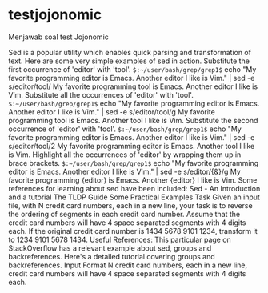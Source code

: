 # testjojonomic

Menjawab soal test Jojonomic

Sed is a popular utility which enables quick parsing and transformation of text.
Here are some very simple examples of sed in action.
Substitute the first occurrence of 'editor' with 'tool'.
`$:~/user/bash/grep/grep1$` echo "My favorite programming editor is Emacs. Another editor I like
is Vim." | sed -e s/editor/tool/
My favorite programming tool is Emacs. Another editor I like is Vim.
Substitute all the occurrences of 'editor' with 'tool'.
`$:~/user/bash/grep/grep1$` echo "My favorite programming editor is Emacs. Another editor I like
is Vim." | sed -e s/editor/tool/g
My favorite programming tool is Emacs. Another tool I like is Vim.
Substitute the second occurrence of 'editor' with 'tool'.
`$:~/user/bash/grep/grep1$` echo "My favorite programming editor is Emacs. Another editor I like
is Vim." | sed -e s/editor/tool/2
My favorite programming editor is Emacs. Another tool I like is Vim.
Highlight all the occurrences of 'editor' by wrapping them up in brace brackets.
`$:~/user/bash/grep/grep1$` echo "My favorite programming editor is Emacs. Another editor I like
is Vim." | sed -e s/editor/{\&}/g
My favorite programming {editor} is Emacs. Another {editor} I like is Vim.
Some references for learning about sed have been included:
Sed - An Introduction and a tutorial
The TLDP Guide
Some Practical Examples
Task
Given an input file, with N credit card numbers, each in a new line, your task is to reverse the
ordering of segments in each credit card number. Assume that the credit card numbers will have 4
space separated segments with 4 digits each.
If the original credit card number is 1434 5678 9101 1234, transform it to 1234 9101 5678 1434.
Useful References: This particular page on StackOverflow has a relevant example about sed, groups
and backreferences. Here's a detailed tutorial covering groups and backreferences.
Input Format
N credit card numbers, each in a new line, credit card numbers will have 4 space separated segments
with 4 digits each.

